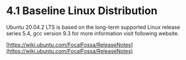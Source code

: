 # 4.1 Baseline Linux Distribution

Ubuntu 20.04.2 LTS is based on the long-term supported Linux release series 5.4, gcc version 9.3 for more information visit following website.

[https://wiki.ubuntu.com/FocalFossa/ReleaseNotes](https://wiki.ubuntu.com/FocalFossa/ReleaseNotes)
